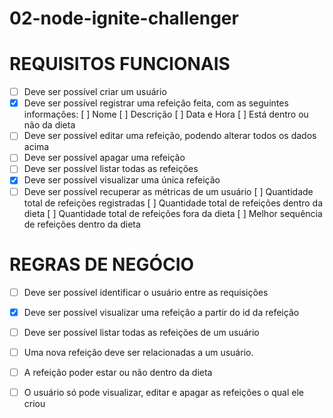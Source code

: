 # 02-node-ignite-challenger

# REQUISITOS FUNCIONAIS
- [ ] Deve ser possível criar um usuário
- [x] Deve ser possível registrar uma refeição feita, com as seguintes informações:
    [ ] Nome
    [ ] Descrição
    [ ] Data e Hora
    [ ] Está dentro ou não da dieta
- [ ] Deve ser possível editar uma refeição, podendo alterar todos os dados acima
- [ ] Deve ser possível apagar uma refeição
- [ ] Deve ser possível listar todas as refeições
- [x] Deve ser possível visualizar uma única refeição
- [ ] Deve ser possível recuperar as métricas de um usuário
    [ ] Quantidade total de refeições registradas
    [ ] Quantidade total de refeições dentro da dieta
    [ ] Quantidade total de refeições fora da dieta
    [ ] Melhor sequência de refeições dentro da dieta

# REGRAS DE NEGÓCIO
- [ ] Deve ser possível identificar o usuário entre as requisições
- [x] Deve ser possível visualizar uma refeição a partir do id da refeição
- [ ] Deve ser possível listar todas as refeições de um usuário
- [ ] Uma nova refeição deve ser relacionadas a um usuário.
- [ ] A refeição poder estar ou não dentro da dieta
- [ ] O usuário só pode visualizar, editar e apagar as refeições o qual ele criou


